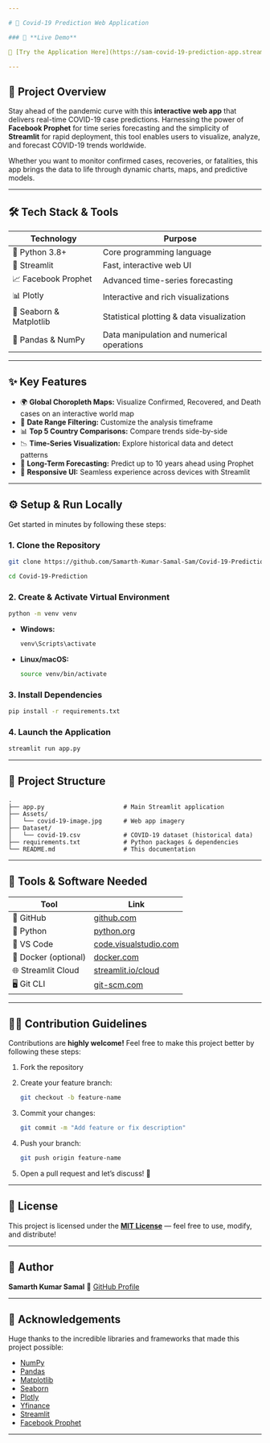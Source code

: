 ```yaml
---

# 🦠 Covid-19 Prediction Web Application

### 🚀 **Live Demo**

🔗 [Try the Application Here](https://sam-covid-19-prediction-app.streamlit.app/) — **Experience real-time COVID-19 forecasting with an intuitive UI!**

---
```


## 📌 Project Overview

Stay ahead of the pandemic curve with this **interactive web app** that delivers real-time COVID-19 case predictions. Harnessing the power of **Facebook Prophet** for time series forecasting and the simplicity of **Streamlit** for rapid deployment, this tool enables users to visualize, analyze, and forecast COVID-19 trends worldwide.

Whether you want to monitor confirmed cases, recoveries, or fatalities, this app brings the data to life through dynamic charts, maps, and predictive models.

---

## 🛠️ Tech Stack & Tools

| Technology              | Purpose                                    |
| ----------------------- | ------------------------------------------ |
| 🐍 Python 3.8+          | Core programming language                  |
| 🚀 Streamlit            | Fast, interactive web UI                   |
| 📈 Facebook Prophet     | Advanced time-series forecasting           |
| 📊 Plotly               | Interactive and rich visualizations        |
| 🎨 Seaborn & Matplotlib | Statistical plotting & data visualization  |
| 🐼 Pandas & NumPy       | Data manipulation and numerical operations |

---

## ✨ Key Features

* 🌍 **Global Choropleth Maps:** Visualize Confirmed, Recovered, and Death cases on an interactive world map
* 📅 **Date Range Filtering:** Customize the analysis timeframe
* 📊 **Top 5 Country Comparisons:** Compare trends side-by-side
* 📉 **Time-Series Visualization:** Explore historical data and detect patterns
* 🔮 **Long-Term Forecasting:** Predict up to 10 years ahead using Prophet
* 📱 **Responsive UI:** Seamless experience across devices with Streamlit

---

## ⚙️ Setup & Run Locally

Get started in minutes by following these steps:

### 1. Clone the Repository

```bash
git clone https://github.com/Samarth-Kumar-Samal-Sam/Covid-19-Prediction.git

cd Covid-19-Prediction
```

### 2. Create & Activate Virtual Environment

```bash
python -m venv venv
```

* **Windows:**

  ```bash
  venv\Scripts\activate
  ```
* **Linux/macOS:**

  ```bash
  source venv/bin/activate
  ```

### 3. Install Dependencies

```bash
pip install -r requirements.txt
```

### 4. Launch the Application

```bash
streamlit run app.py
```

---

## 📂 Project Structure

```plaintext
.
├── app.py                      # Main Streamlit application
├── Assets/
│   └── covid-19-image.jpg      # Web app imagery
├── Dataset/
│   └── covid-19.csv            # COVID-19 dataset (historical data)
├── requirements.txt            # Python packages & dependencies
└── README.md                   # This documentation
```

---

## 🧰 Tools & Software Needed

| Tool                 | Link                                                          |
| -------------------- | ------------------------------------------------------------- |
| 🐙 GitHub            | [github.com](https://github.com/)                             |
| 🐍 Python            | [python.org](https://www.python.org/downloads/)               |
| 📝 VS Code           | [code.visualstudio.com](https://code.visualstudio.com/)       |
| 🐳 Docker (optional) | [docker.com](https://www.docker.com/products/docker-desktop/) |
| 🌐 Streamlit Cloud   | [streamlit.io/cloud](https://streamlit.io/cloud)              |
| 🖥️ Git CLI          | [git-scm.com](https://git-scm.com/downloads)                  |

---

## 👩‍💻 Contribution Guidelines

Contributions are **highly welcome!** Feel free to make this project better by following these steps:

1. Fork the repository
2. Create your feature branch:

   ```bash
   git checkout -b feature-name
   ```
3. Commit your changes:

   ```bash
   git commit -m "Add feature or fix description"
   ```
4. Push your branch:

   ```bash
   git push origin feature-name
   ```
5. Open a pull request and let’s discuss! 🚀

---

## 📜 License

This project is licensed under the **[MIT License](./LICENSE)** — feel free to use, modify, and distribute!

---

## 👤 Author

**Samarth Kumar Samal**
🔗 [GitHub Profile](https://github.com/Samarth-Kumar-Samal-Sam)

---

## 🙏 Acknowledgements
Huge thanks to the incredible libraries and frameworks that made this project possible:

* [NumPy](https://numpy.org/)
* [Pandas](https://pandas.pydata.org/)
* [Matplotlib](https://matplotlib.org/)
* [Seaborn](https://seaborn.pydata.org/)
* [Plotly](https://plotly.com/python/)
* [Yfinance](https://pypi.org/project/yfinance/)
* [Streamlit](https://streamlit.io/)
* [Facebook Prophet](https://facebook.github.io/prophet/)
---
